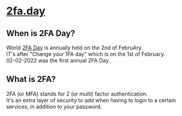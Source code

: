 # [2fa.day](https://2fa.day) 
## When is 2FA Day?
World [2FA Day](https://www.checkiday.com/24f03651e490362c1f2298ed0851c433/2FA-Day) is annually held on the 2nd of FebruAry.<br>
IT's after "Change your 1FA day" which is on the 1st of February.<br>
02-02-2022 was the first annual 2FA Day.

## What is 2FA?
2FA (or MFA) stands for 2 (or multi) factor authentication.<br>
It's an extra layer of security to add when having to login to a certain services, in addition to your password.
